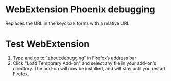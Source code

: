# WebExtension Phoenix debugging
Replaces the URL in the keycloak forms with a relative URL.

# Test WebExtension
1. Type and go to "about:debugging" in Firefox’s address bar
2. Click "Load Temporary Add-on" and select any file in your add-on's directory. The add-on will now be installed, and will stay until you restart Firefox.
